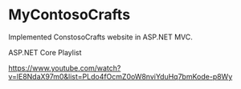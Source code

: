 # MyContosoCrafts

Implemented ConstosoCrafts website in ASP.NET MVC. 

ASP.NET Core Playlist

https://www.youtube.com/watch?v=lE8NdaX97m0&list=PLdo4fOcmZ0oW8nviYduHq7bmKode-p8Wy
